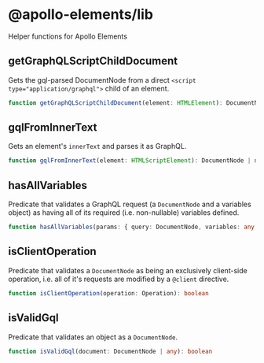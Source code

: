 # @apollo-elements/lib
Helper functions for Apollo Elements

## getGraphQLScriptChildDocument
Gets the gql-parsed DocumentNode from a direct `<script type="application/graphql">` child of an element.

```ts
function getGraphQLScriptChildDocument(element: HTMLElement): DocumentNode | null;
```

## gqlFromInnerText
Gets an element's `innerText` and parses it as GraphQL.

```ts
function gqlFromInnerText(element: HTMLScriptElement): DocumentNode | null
```

## hasAllVariables
Predicate that validates a GraphQL request (a `DocumentNode` and a variables object) as having all of its required (i.e. non-nullable) variables defined.

```ts
function hasAllVariables(params: { query: DocumentNode, variables: any }): boolean
```

## isClientOperation
Predicate that validates a `DocumentNode` as being an exclusively client-side operation, i.e. all of it's requests are modified by a `@client` directive.

```ts
function isClientOperation(operation: Operation): boolean
```

## isValidGql
Predicate that validates an object as a `DocumentNode`.

```ts
function isValidGql(document: DocumentNode | any): boolean
```
